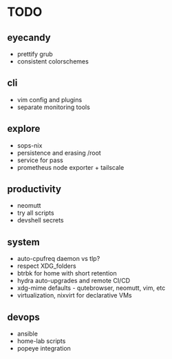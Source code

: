 # TODO

## eyecandy
- prettify grub
- consistent colorschemes

## cli
- vim config and plugins
- separate monitoring tools

## explore
- sops-nix
- persistence and erasing /root
- service for pass
- prometheus node exporter + tailscale

## productivity
- neomutt
- try all scripts
- devshell secrets

## system
- auto-cpufreq daemon vs tlp?
- respect XDG_folders
- btrbk for home with short retention
- hydra auto-upgrades and remote CI/CD
- xdg-mime defaults - qutebrowser, neomutt, vim, etc
- virtualization, nixvirt for declarative VMs

## devops
- ansible
- home-lab scripts
- popeye integration
